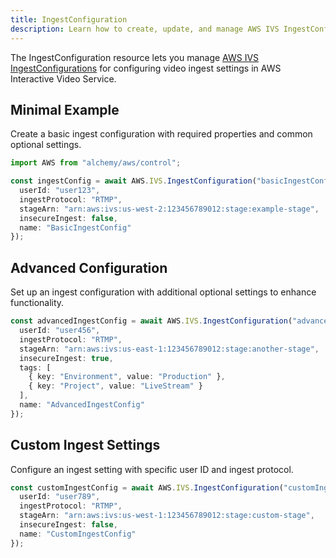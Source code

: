 ```yaml
---
title: IngestConfiguration
description: Learn how to create, update, and manage AWS IVS IngestConfigurations using Alchemy Cloud Control.
---
```



The IngestConfiguration resource lets you manage [AWS IVS IngestConfigurations](https://docs.aws.amazon.com/ivs/latest/userguide/) for configuring video ingest settings in AWS Interactive Video Service.

## Minimal Example

Create a basic ingest configuration with required properties and common optional settings.

```ts
import AWS from "alchemy/aws/control";

const ingestConfig = await AWS.IVS.IngestConfiguration("basicIngestConfig", {
  userId: "user123",
  ingestProtocol: "RTMP",
  stageArn: "arn:aws:ivs:us-west-2:123456789012:stage:example-stage",
  insecureIngest: false,
  name: "BasicIngestConfig"
});
```

## Advanced Configuration

Set up an ingest configuration with additional optional settings to enhance functionality.

```ts
const advancedIngestConfig = await AWS.IVS.IngestConfiguration("advancedIngestConfig", {
  userId: "user456",
  ingestProtocol: "RTMP",
  stageArn: "arn:aws:ivs:us-east-1:123456789012:stage:another-stage",
  insecureIngest: true,
  tags: [
    { key: "Environment", value: "Production" },
    { key: "Project", value: "LiveStream" }
  ],
  name: "AdvancedIngestConfig"
});
```

## Custom Ingest Settings

Configure an ingest setting with specific user ID and ingest protocol.

```ts
const customIngestConfig = await AWS.IVS.IngestConfiguration("customIngestConfig", {
  userId: "user789",
  ingestProtocol: "RTMP",
  stageArn: "arn:aws:ivs:us-west-1:123456789012:stage:custom-stage",
  insecureIngest: false,
  name: "CustomIngestConfig"
});
```
